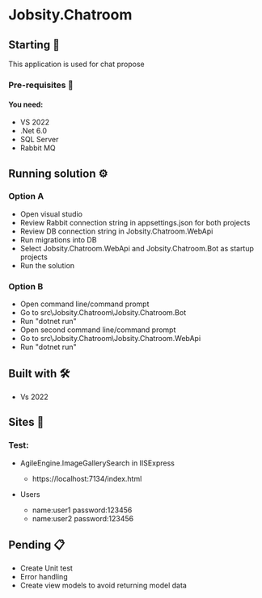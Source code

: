 # Jobsity.Chatroom


## Starting 🚀
This application is used for chat propose

### Pre-requisites 🔧
#### You need:
* VS 2022
* .Net 6.0
* SQL Server
* Rabbit MQ

## Running solution ⚙️
### Option A
* Open visual studio
* Review Rabbit connection string in appsettings.json for both projects
* Review DB connection string in Jobsity.Chatroom.WebApi
* Run migrations into DB
* Select Jobsity.Chatroom.WebApi and Jobsity.Chatroom.Bot as startup projects
* Run the solution

### Option B
* Open command line/command prompt
* Go to src\Jobsity.Chatroom\Jobsity.Chatroom.Bot
* Run "dotnet run"
* Open second command line/command prompt
* Go to src\Jobsity.Chatroom\Jobsity.Chatroom.WebApi
* Run "dotnet run"


## Built with 🛠️
* Vs 2022

## Sites 📌
### Test:
* AgileEngine.ImageGallerySearch in IISExpress
	* https://localhost:7134/index.html
	
* Users
	* name:user1 password:123456
	* name:user2 password:123456

## Pending 📋
* Create Unit test
* Error handling
* Create view models to avoid returning model data